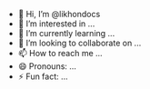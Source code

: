 - 👋 Hi, I’m @likhondocs
- 👀 I’m interested in ...
- 🌱 I’m currently learning ...
- 💞️ I’m looking to collaborate on ...
- 📫 How to reach me ...
- 😄 Pronouns: ...
- ⚡ Fun fact: ...

<!---
likhondocs/likhondocs is a ✨ special ✨ repository because its `README.md` (this file) appears on your GitHub profile.
You can click the Preview link to take a look at your changes.
--->
